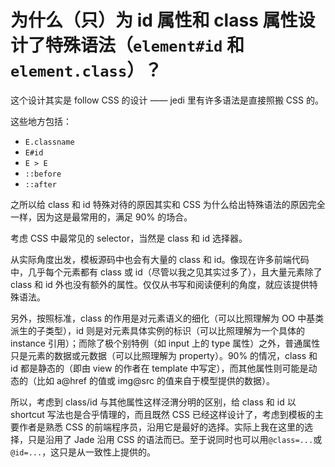 # 为什么（只）为 id 属性和 class 属性设计了特殊语法（`element#id` 和 `element.class`）？

这个设计其实是 follow CSS 的设计 —— jedi 里有许多语法是直接照搬 CSS 的。

这些地方包括：

- `E.classname`
- `E#id`
- `E > E`
- `::before`
- `::after`

之所以给 class 和 id 特殊对待的原因其实和 CSS 为什么给出特殊语法的原因完全一样，因为这是最常用的，满足 90% 的场合。

考虑 CSS 中最常见的 selector，当然是 class 和 id 选择器。

从实际角度出发，模板源码中也会有大量的 class 和 id。像现在许多前端代码中，几乎每个元素都有 class 或 id（尽管以我之见其实过多了），且大量元素除了 class 和 id 外也没有额外的属性。仅仅从书写和阅读便利的角度，就应该提供特殊语法。

另外，按照标准，class 的作用是对元素语义的细化（可以比照理解为 OO 中基类派生的子类型），id 则是对元素具体实例的标识（可以比照理解为一个具体的 instance 引用）；而除了极个别特例（如 input 上的 type 属性）之外，普通属性只是元素的数据或元数据（可以比照理解为 property）。90% 的情况，class 和 id 都是静态的（即由 view 的作者在 template 中写定），而其他属性则可能是动态的（比如 a@href 的值或 img@src 的值来自于模型提供的数据）。

所以，考虑到 class/id 与其他属性这样泾渭分明的区别，给 class 和 id 以 shortcut 写法也是合乎情理的，而且既然 CSS 已经这样设计了，考虑到模板的主要作者是熟悉 CSS 的前端程序员，沿用它是最好的选择。实际上我在这里的选择，只是沿用了 Jade 沿用 CSS 的语法而已。至于说同时也可以用`@class=...`或`@id=...`，这只是从一致性上提供的。
